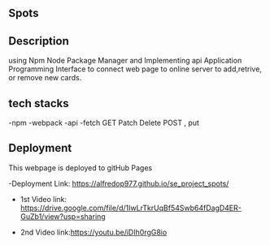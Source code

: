 ## Spots

## Description

using Npm Node Package Manager and Implementing api Application Programming Interface to connect web page to online server to add,retrive, or remove new cards.

## tech stacks

-npm
-webpack
-api
-fetch GET Patch Delete POST , put

## Deployment

This webpage is deployed to gitHub Pages

-Deployment Link: https://alfredop977.github.io/se_project_spots/

- 1st Video link: https://drive.google.com/file/d/1IwLrTkrUqBf54Swb64fDagD4ER-GuZb1/view?usp=sharing

- 2nd Video link:https://youtu.be/iDIh0rgG8io
